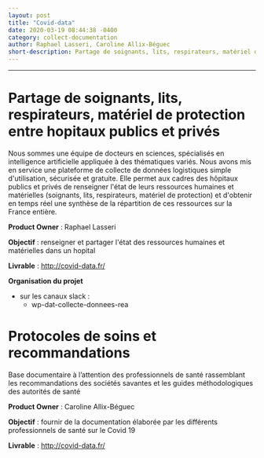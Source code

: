 ```yaml
---
layout: post
title: "Covid-data"
date: 2020-03-19 08:44:38 -0400
category: collect-documentation
author: Raphael Lasseri, Caroline Allix-Béguec
short-description: Partage de soignants, lits, respirateurs, matériel de protection entre hopitaux publics et privés
---
```


-----

# Partage de soignants, lits, respirateurs, matériel de protection entre hopitaux publics et privés

Nous sommes une équipe de docteurs en sciences, spécialisés en intelligence artificielle appliquée à des thématiques variés. Nous avons mis en service une plateforme de collecte de données logistiques simple d'utilisation, sécurisée et gratuite. Elle permet aux cadres des hôpitaux publics et privés de renseigner l'état de leurs ressources humaines et matérielles (soignants, lits, respirateurs, matériel de protection) et d'obtenir en temps réel une synthèse de la répartition de ces ressources sur la France entière.

**Product Owner** : Raphael Lasseri

**Objectif** : renseigner et partager l'état des ressources humaines et matérielles dans un hopital

**Livrable** : http://covid-data.fr/

**Organisation du projet** 
- sur les canaux slack : 
  - wp-dat-collecte-donnees-rea

# Protocoles de soins et recommandations

Base documentaire à l’attention des professionnels de santé rassemblant les recommandations des sociétés savantes et les guides méthodologiques des autorités de santé

**Product Owner** : Caroline Allix-Béguec

**Objectif** : fournir de la documentation élaborée par les différents professionnels de santé sur le Covid 19 

**Livrable** : http://covid-data.fr/
